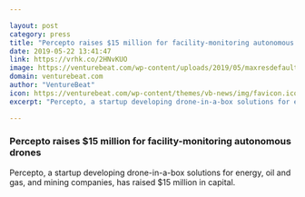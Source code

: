 ```yaml
---

layout: post
category: press
title: "Percepto raises $15 million for facility-monitoring autonomous drones"
date: 2019-05-22 13:41:47
link: https://vrhk.co/2HNvKUO
image: https://venturebeat.com/wp-content/uploads/2019/05/maxresdefault-4.jpg?w=1200&strip=all
domain: venturebeat.com
author: "VentureBeat"
icon: https://venturebeat.com/wp-content/themes/vb-news/img/favicon.ico
excerpt: "Percepto, a startup developing drone-in-a-box solutions for energy, oil and gas, and mining companies, has raised $15 million in capital."

---
```


### Percepto raises $15 million for facility-monitoring autonomous drones

Percepto, a startup developing drone-in-a-box solutions for energy, oil and gas, and mining companies, has raised $15 million in capital.